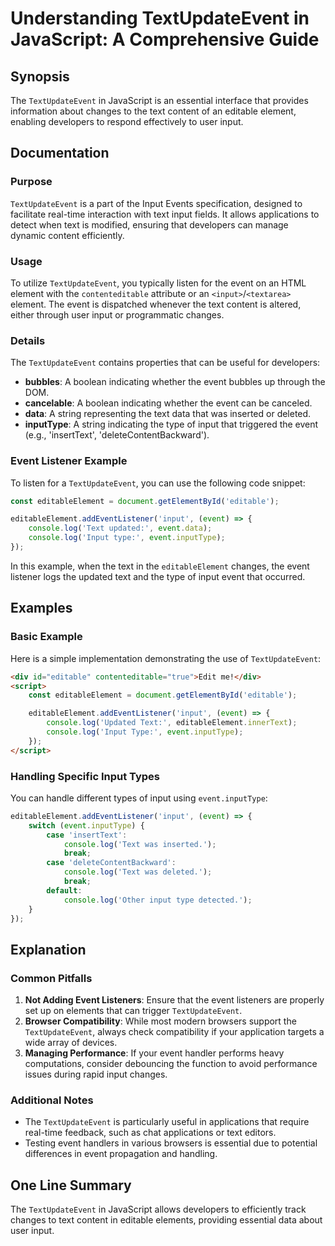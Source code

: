 <!--
Meta Description: # Understanding TextUpdateEvent in JavaScript: A Comprehensive Guide ## Synopsis The `TextUpdateEvent` in JavaScript is an essential interface that pr...
Meta Keywords: event, input, text, textupdateevent, editableelement
-->

# Understanding TextUpdateEvent in JavaScript: A Comprehensive Guide

## Synopsis

The `TextUpdateEvent` in JavaScript is an essential interface that provides information about changes to the text content of an editable element, enabling developers to respond effectively to user input.

## Documentation

### Purpose

`TextUpdateEvent` is a part of the Input Events specification, designed to facilitate real-time interaction with text input fields. It allows applications to detect when text is modified, ensuring that developers can manage dynamic content efficiently.

### Usage

To utilize `TextUpdateEvent`, you typically listen for the event on an HTML element with the `contenteditable` attribute or an `<input>`/`<textarea>` element. The event is dispatched whenever the text content is altered, either through user input or programmatic changes.

### Details

The `TextUpdateEvent` contains properties that can be useful for developers:

- **bubbles**: A boolean indicating whether the event bubbles up through the DOM.
- **cancelable**: A boolean indicating whether the event can be canceled.
- **data**: A string representing the text data that was inserted or deleted.
- **inputType**: A string indicating the type of input that triggered the event (e.g., 'insertText', 'deleteContentBackward').

### Event Listener Example

To listen for a `TextUpdateEvent`, you can use the following code snippet:

```javascript
const editableElement = document.getElementById('editable');

editableElement.addEventListener('input', (event) => {
    console.log('Text updated:', event.data);
    console.log('Input type:', event.inputType);
});
```

In this example, when the text in the `editableElement` changes, the event listener logs the updated text and the type of input event that occurred.

## Examples

### Basic Example

Here is a simple implementation demonstrating the use of `TextUpdateEvent`:

```html
<div id="editable" contenteditable="true">Edit me!</div>
<script>
    const editableElement = document.getElementById('editable');

    editableElement.addEventListener('input', (event) => {
        console.log('Updated Text:', editableElement.innerText);
        console.log('Input Type:', event.inputType);
    });
</script>
```

### Handling Specific Input Types

You can handle different types of input using `event.inputType`:

```javascript
editableElement.addEventListener('input', (event) => {
    switch (event.inputType) {
        case 'insertText':
            console.log('Text was inserted.');
            break;
        case 'deleteContentBackward':
            console.log('Text was deleted.');
            break;
        default:
            console.log('Other input type detected.');
    }
});
```

## Explanation

### Common Pitfalls

1. **Not Adding Event Listeners**: Ensure that the event listeners are properly set up on elements that can trigger `TextUpdateEvent`.
2. **Browser Compatibility**: While most modern browsers support the `TextUpdateEvent`, always check compatibility if your application targets a wide array of devices.
3. **Managing Performance**: If your event handler performs heavy computations, consider debouncing the function to avoid performance issues during rapid input changes.

### Additional Notes

- The `TextUpdateEvent` is particularly useful in applications that require real-time feedback, such as chat applications or text editors.
- Testing event handlers in various browsers is essential due to potential differences in event propagation and handling.

## One Line Summary

The `TextUpdateEvent` in JavaScript allows developers to efficiently track changes to text content in editable elements, providing essential data about user input.